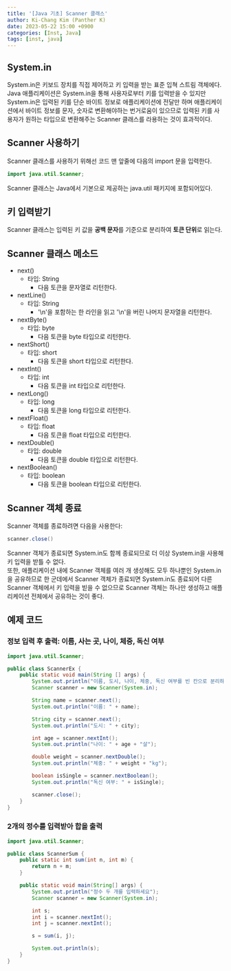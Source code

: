 ```yaml
---
title: '[Java 기초] Scanner 클래스'
author: Ki-Chang Kim (Panther K)
date: 2023-05-22 15:00 +0900
categories: [Inst, Java]
tags: [inst, java]
---
```


## System.in

System.in은 키보드 장치를 직접 제어하고 키 입력을 받는 표준 입쳑 스트림 객체에다.   
Java 애플리케이션은 System.in을 통해 사용자로부터 키를 입력받을 수 있지만 System.in은 입력된 키를 단순 바이트 정보로 애플리케이션에 전달만 하며 애플리케이션에서 바이트 정보를 문자, 숫자로 변환해야하는 번거로움이 있으므로 입력된 키를 사용자가 원하는 타입으로 변환해주는 Scanner 클래스를 라용하는 것이 효과적이다.   

## Scanner 사용하기

Scanner 클래스를 사용하기 위해선 코드 맨 앞줄에 다음의 import 문을 입력한다.

```java
import java.util.Scanner;
```

Scanner 클래스는 Java에서 기본으로 제공하는 java.util 패키지에 포함되어있다.

## 키 입력받기

Scanner 클래스는 입력된 키 값을 **공백 문자**를 기준으로 분리하여 **토큰 단위**로 읽는다.

## Scanner 클래스 메소드

- next()
  - 타입: String
    - 다음 토큰을 문자열로 리턴한다.
- nextLine()
  - 타입: String
    - '\n'을 포함하는 한 라인을 읽고 '\n'을 버린 나머지 문자열을 리턴한다.
- nextByte()
  - 타입: byte
    - 다음 토큰을 byte 타입으로 리턴한다.
- nextShort()
  - 타입: short
    - 다음 토큰을 short 타입으로 리턴한다.
- nextInt()
  - 타입: int
    - 다음 토큰을 int 타입으로 리턴한다.
- nextLong()
  - 타입: long
    - 다음 토큰을 long 타입으로 리턴한다.
- nextFloat()
  - 타입: float
    - 다음 토큰을 float 타입으로 리턴한다.
- nextDouble()
  - 타입: double
    - 다음 토큰을 double 타입으로 리턴한다.
- nextBoolean()
  - 타입: boolean
    - 다음 토큰을 boolean 타입으로 리턴한다.

## Scanner 객체 종료

Scanner 객체를 종료하려면 다음을 사용한다:

```java
scanner.close()
```

Scanner 객체가 종료되면 System.in도 함께 종료되므로 더 이상 System.in을 사용해 키 입력을 받틀 수 없다.   
또한, 애플리케이션 내에 Scanner 객체를 여러 개 생성해도 모두 하나뿐인 System.in을 공유하므로 한 군데에서 Scanner 객체가 종료되면 System.in도 종료되어 다른 Scanner 객체에서 키 입력을 빋을 수 없으므로 Scanner 객체는 하나만 생성하고 애플리케이션 전체에서 공유하는 것이 좋다.


## 예제 코드

### 정보 입력 후 출력: 이름, 사는 곳, 나이, 체중, 독신 여부

```java
import java.util.Scanner;

public class ScannerEx {
    public static void main(String [] args) {
        System.out.println("이름, 도시, 나이, 체중, 독신 여부를 빈 칸으로 분리하여 입력하세요.");
        Scanner scanner = new Scanner(System.in);

        String name = scanner.next();
        System.out.println("이름: " + name);

        String city = scanner.next();
        System.out.println("도시: " + city);

        int age = scanner.nextInt();
        System.out.println("나이: " + age + "살");

        double weight = scanner.nextDouble();
        System.out.println("체중: " + weight + "kg");

        boolean isSingle = scanner.nextBoolean();
        System.out.println("독신 여부: " + isSingle);

        scanner.close();
    }
}
```

### 2개의 정수를 입력받아 합을 출력

```java
import java.util.Scanner;

public class ScannerSum {
    public static int sum(int n, int m) {
        return n + m;
    }

    public static void main(String[] args) {
        System.out.println("정수 두 개를 입력하세요");
        Scanner scanner = new Scanner(System.in);

        int s;
        int i = scanner.nextInt();
        int j = scanner.nextInt();

        s = sum(i, j);

        System.out.println(s);
    }
}
```